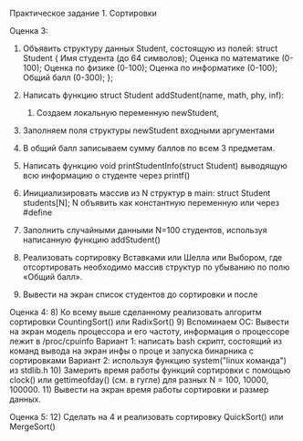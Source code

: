 Практическое задание 1. Сортировки

Оценка 3:
1)	Объявить структуру данных Student, состоящую из полей:
struct Student {
Имя студента (до 64 символов);
Оценка по математике (0-100); 
Оценка по физике (0-100); 
Оценка по информатике (0-100);
Общий балл (0-300);
};

2) Написать функцию struct Student addStudent(name, math, phy, inf):
	1) Создаем локальную переменную newStudent, 
  2) Заполняем поля структуры newStudent входными аргументами
  3) В общий балл записываем сумму баллов по всем 3 предметам.
  3) Написать функцию void printStudentInfo(struct Student) выводящую всю информацию о студенте через printf()
  4) Инициализировать массив из N структур в main: struct Student students[N]; N объявить как константную переменную или через #define
  5) Заполнить случайными данными N=100 студентов, используя написанную функцию addStudent()
  6) Реализовать сортировку Вставками или Шелла или Выбором, где отсортировать необходимо массив структур по убыванию по полю «Общий балл».
  7) Вывести на экран список студентов до сортировки и после


Оценка 4:
  8) Ко всему выше сделанному реализовать алгоритм сортировки CountingSort() или RadixSort()
  9) Вспоминаем ОС: 
  Вывести на экран модель процессора и его частоту, информация о процессоре лежит в /proc/cpuinfo
	Вариант 1: написать bash скрипт, состоящий из команд вывода на экран инфы о проце и запуска бинарника с сортировками
	Вариант 2: используя функцию system("linux команда") из stdlib.h 
  10) Замерить время работы функций сортировки с помощью clock() или gettimeofday() (см. в гугле) для разных N = 100, 10000, 100000.
  11) Вывести на экран время работы сортировки и размер данных.

Оценка 5:
  12) Сделать на 4 и реализовать сортировку QuickSort() или MergeSort()
